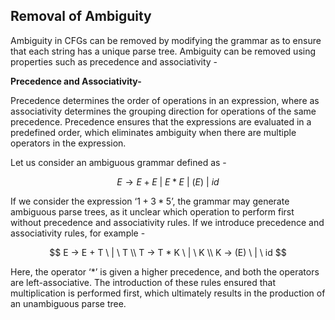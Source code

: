 ## Removal of Ambiguity

Ambiguity in CFGs can be removed by modifying the grammar as to ensure that each string has a unique parse tree. Ambiguity can be removed using properties such as precedence and associativity -

**Precedence and Associativity-** 

Precedence determines the order of operations in an expression, where as associativity determines the grouping direction for operations of the same precedence.  Precedence ensures that the expressions are evaluated in a predefined order, which eliminates ambiguity when there are multiple operators in the expression.

Let us consider an ambiguous grammar defined as - 

$$
E → E + E \ | \ E * E \  | \ (E) \ | \ id
$$

If we consider the expression ‘$1 + 3 * 5$’, the grammar may generate ambiguous parse trees, as it unclear which operation to perform first without precedence and associativity rules. If we introduce precedence and associativity rules, for example -

$$
E → E + T \ | \ T \\ T → T * K \ | \ K \\ K → (E) \ | \ id
$$

Here, the operator ‘*’ is given a higher precedence, and both the operators are left-associative. The introduction of these rules ensured that multiplication is performed first, which ultimately results in the production of an unambiguous parse tree.